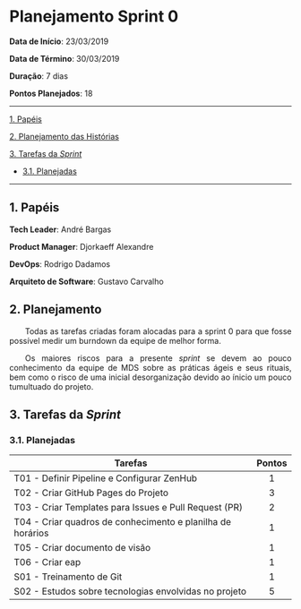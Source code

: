 # Planejamento Sprint 0

**Data de Início**: 23/03/2019

**Data de Término**: 30/03/2019

**Duração**: 7 dias

**Pontos Planejados**: 18

-------

[1. Papéis](#_1-papéis)

[2. Planejamento das Histórias](#_2-planejamento-das-historias)

[3. Tarefas da _Sprint_](#_3-tarefas-da-sprint)  

* [3.1. Planejadas](#_31-planejadas)

-------

## 1. Papéis

**Tech Leader**: André Bargas

**Product Manager**: Djorkaeff Alexandre

**DevOps**: Rodrigo Dadamos

**Arquiteto de Software**: Gustavo Carvalho

## 2. Planejamento

<p style="text-align:justify">&emsp;&emsp;Todas as tarefas criadas foram alocadas para a sprint 0 para que fosse possível medir um burndown da equipe de melhor forma.</p>

<p style="text-align:justify">&emsp;&emsp;Os maiores riscos para a presente <i>sprint</i> se devem ao pouco conhecimento da equipe de MDS sobre as práticas ágeis e seus rituais, bem como o risco de uma inicial desorganização devido ao ínicio um pouco tumultuado do projeto.</p>

## 3. Tarefas da _Sprint_

### 3.1. Planejadas

|Tarefas|Pontos|
|--|:--:|
| T01 - Definir Pipeline e Configurar ZenHub | 1 |
| T02 - Criar GitHub Pages do Projeto | 3 |
| T03 - Criar Templates para Issues e Pull Request (PR) | 2 |
| T04 - Criar quadros de conhecimento e planilha de horários | 1 |
| T05 - Criar documento de visão | 1 |
| T06 - Criar eap | 1 |
| S01 - Treinamento de Git| 1 |
| S02 - Estudos sobre tecnologias envolvidas no projeto | 5 |
